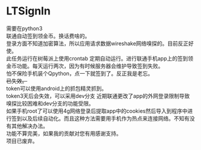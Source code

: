# LTSignIn
需要在python3  
联通自动签到领金币。换话费啥的。  
登录方面不知道加密算法，所以应用请求数据wireshake网络嗅探的。目前反正好使。  
此任务运行在树莓派上使用crontab 定期自动运行。进行联通手机app上的签到领金币功能。每天运行两次，因为有时候服务器会维护导致签到失败。  
怕不保险手机装个Qpython，点一下就签到了。反正我是老忘。  
~~已失效。~~  
token可以使用android上的抓包精灵抓到。  
token3天后会失效，可以采用dev分支
近期联通更改了app的外网登录限制导致嗅探比较困难和dev分支的功能受限。  
如果手机root了可以使用4g网络登录后提取app中的cookies然后导入到程序中进行签到以及后续自动化。而且这种方法需要用手机作为热点来连接网络。不知有没有其他解决办法。  
功能不算完美，如果我的贡献对您有用感谢支持。  
项目已废弃。  
